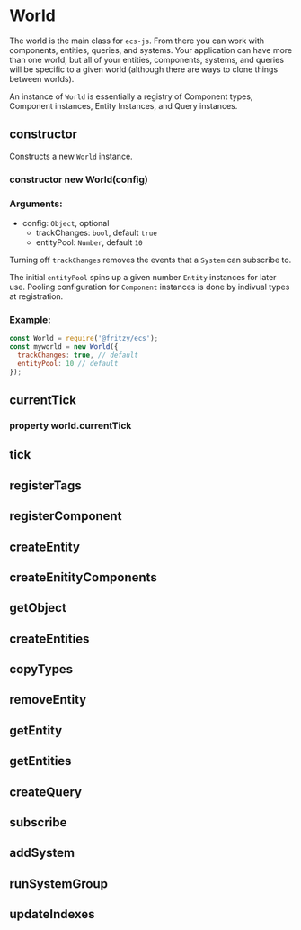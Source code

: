 # World

The world is the main class for `ecs-js`. From there you can work with components, entities, queries, and systems. Your application can have more than one world, but all of your entities, components, systems, and queries will be specific to a given world (although there are ways to clone things between worlds).

An instance of `World` is essentially a registry of Component types, Component instances, Entity Instances, and Query instances. 

## constructor

Constructs a new `World` instance.

### constructor new World(config)

### Arguments:
- config: `Object`, optional
  - trackChanges: `bool`, default `true`
  - entityPool: `Number`, default `10`

Turning off `trackChanges` removes the events that a `System` can subscribe to.

The initial `entityPool` spins up a given number `Entity` instances for later use. Pooling configuration for `Component` instances is done by indivual types at registration.

### Example:
```js
const World = require('@fritzy/ecs');
const myworld = new World({
  trackChanges: true, // default
  entityPool: 10 // default
});
```

## currentTick

### property world.currentTick

## tick

## registerTags

## registerComponent

## createEntity

## createEnitityComponents

## getObject

## createEntities

## copyTypes

## removeEntity

## getEntity

## getEntities

## createQuery

## subscribe

## addSystem

## runSystemGroup

## updateIndexes
